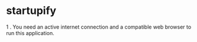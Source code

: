 # startupify
1 . You need an active internet connection and a compatible web browser to run this application.
